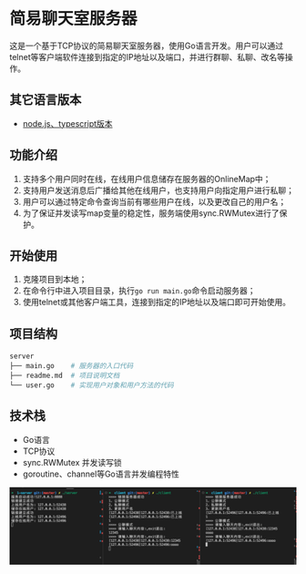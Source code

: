 # 简易聊天室服务器

这是一个基于TCP协议的简易聊天室服务器，使用Go语言开发。用户可以通过telnet等客户端软件连接到指定的IP地址以及端口，并进行群聊、私聊、改名等操作。

## 其它语言版本

- [node.js、typescript版本](/study/n-nodejs/1-base/1-server)
## 功能介绍

1. 支持多个用户同时在线，在线用户信息储存在服务器的OnlineMap中；
2. 支持用户发送消息后广播给其他在线用户，也支持用户向指定用户进行私聊；
3. 用户可以通过特定命令查询当前有哪些用户在线，以及更改自己的用户名；
4. 为了保证并发读写map变量的稳定性，服务端使用sync.RWMutex进行了保护。

## 开始使用

1. 克隆项目到本地；
2. 在命令行中进入项目目录，执行`go run main.go`命令启动服务器；
3. 使用telnet或其他客户端工具，连接到指定的IP地址以及端口即可开始使用。

## 项目结构

```bash
server
├── main.go    # 服务器的入口代码
├── readme.md  # 项目说明文档
└── user.go    # 实现用户对象和用户方法的代码
```

## 技术栈

- Go语言
- TCP协议
- sync.RWMutex 并发读写锁
- goroutine、channel等Go语言并发编程特性

![tcp聊天室](/study/imgs/go-1-server-tcp%E8%81%8A%E5%A4%A9%E5%AE%A4.png)
